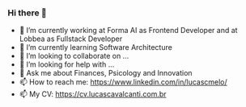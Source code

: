 ### Hi there 👋

- 🔭 I’m currently working at Forma AI as Frontend Developer and at Lobbea as Fullstack Developer
- 🌱 I’m currently learning Software Architecture
- 👯 I’m looking to collaborate on ...
- 🤔 I’m looking for help with ...
- 💬 Ask me about Finances, Psicology and Innovation 
- 📫 How to reach me: https://www.linkedin.com/in/lucascmelo/
- 📫 My CV: https://cv.lucascavalcanti.com.br
